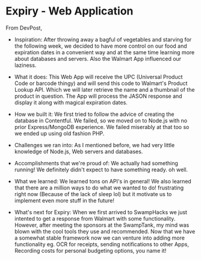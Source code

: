 # Expiry - Web Application

From DevPost,

- Inspiration:
After throwing away a bagful of vegetables and starving for the following week, we decided to have more control on our food and expiration dates in a convenient way and at the same time learning more about databases and servers. Also the Walmart App influenced our laziness.

- What it does:
This Web App will receive the UPC (Universal Product Code or barcode thingy) and will send this code to Walmart's Product Lookup API. Which we will later retrieve the name and a thumbnail of the product in question. The App will process the JASON response and display it along with magical expiration dates.

- How we built it:
We first tried to follow the advice of creating the database in Contentful. We failed, so we moved on to Node.js with no prior Express/MongoDB experience. We failed miserably at that too so we ended up using old fashion PHP.

- Challenges we ran into:
As I mentioned before, we had very little knowledge of Node.js, Web servers and databases.

- Accomplishments that we're proud of:
We actually had something running! We definitely didn't expect to have something ready. oh well.

- What we learned:
We learned tons on API's in general! We also learned that there are a million ways to do what we wanted to do! frustrating right now (Because of the lack of sleep lol) but it motivate us to implement even more stuff in the future!

- What's next for Expiry:
When we first arrived to SwampHacks we just intented to get a response from Walmart with some functionality. However, after meeting the sponsors at the SwampTank, my mind was blown with the cool tools they use and recommended. Now that we have a somewhat stable framework now we can venture into adding more functionality eg. OCR for receipts, sending notifications to other Apps, Recording costs for personal budgeting options, you name it!

